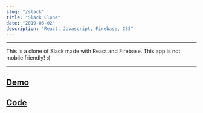 ```yaml
---
slug: "/slack"
title: "Slack Clone"
date: "2019-03-02"
description: "React, Javascript, Firebase, CSS"
---
```

---

This is a clone of Slack made with React and Firebase. This app is not mobile friendly! :(

---
[Demo](https://chat-app-b41d3.firebaseapp.com/channel/general)
---
[Code](https://github.com/danny-rangel/slackClone)
---